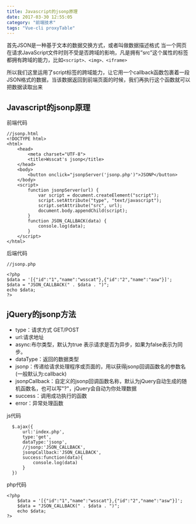 ```yaml
---
title: Javascript的jsonp原理
date: 2017-03-30 12:55:05
category: "前端技术"
tags: "Vue-cli proxyTable"
---
```

首先JSON是一种基于文本的数据交换方式，或者叫做数据描述格式
当一个网页在请求JavaScript文件时则不受是否跨域的影响，凡是拥有”src”这个属性的标签都拥有跨域的能力，比如`<script>、<img>、<iframe>`

所以我们这里运用了script标签的跨域能力，让它用一个callback函数包裹着一段JSON格式的数据，当该数据返回到前端页面的时候，我们再执行这个函数就可以把数据读取出来

## Javascript的jsonp原理

前端代码
```
//jsonp.html
<!DOCTYPE html>
<html>
    <head>
        <meta charset="UTF-8">
        <title>Wsscat's jsonp</title>
    </head>
    <body>
        <button onclick="jsonpServer('jsonp.php')">JSONP</button>
    </body>
    <script>
        function jsonpServer(url) {
            var script = document.createElement("script");
            script.setAttribute("type", "text/javascript");
            script.setAttribute("src", url);
            document.body.appendChild(script);
        }   
        function JSON_CALLBACK(data) {
            console.log(data);
        }
    </script>
</html>
```

后端代码
```
//jsonp.php

<?php
$data = '[{"id":"1","name":"wsscat"},{"id":"2","name":"asw"}]';
$data = "JSON_CALLBACK(" . $data . ")";
echo $data;
?>
```

## jQuery的jsonp方法

* type：请求方式 GET/POST
* url:请求地址
* async:布尔类型，默认为true 表示请求是否为异步，如果为false表示为同步。
* dataType：返回的数据类型
* jsonp：传递给请求处理程序或页面的，用以获得jsonp回调函数名的参数名(一般默认为:callback)
* jsonpCallback：自定义的jsonp回调函数名称，默认为jQuery自动生成的随机函数名，也可以写"?"，jQuery会自动为你处理数据
* success：调用成功执行的函数
* error：异常处理函数

js代码
```
  $.ajax({
      url:'index.php',
      type:'get',
      dataType:'jsonp',
      //jsonp:'JSON_CALLBACK',
      jsonpCallback:'JSON_CALLBACK',
      success:function(data){
          console.log(data)
      }
  })
```

php代码
```
<?php
    $data = '[{"id":"1","name":"wsscat"},{"id":"2","name":"asw"}]';
    $data = "JSON_CALLBACK(" . $data . ")";
    echo $data;
?>
```